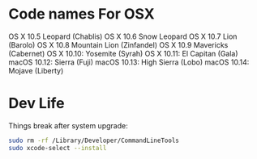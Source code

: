 # Code names For OSX
OS X 10.5 Leopard (Chablis)
OS X 10.6 Snow Leopard
OS X 10.7 Lion (Barolo)
OS X 10.8 Mountain Lion (Zinfandel)
OS X 10.9 Mavericks (Cabernet)
OS X 10.10: Yosemite (Syrah)
OS X 10.11: El Capitan (Gala)
macOS 10.12: Sierra (Fuji)
macOS 10.13: High Sierra (Lobo)
macOS 10.14: Mojave (Liberty)

# Dev Life

Things break after system upgrade:

```sh
sudo rm -rf /Library/Developer/CommandLineTools
sudo xcode-select --install
```
